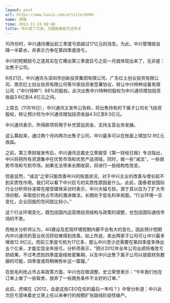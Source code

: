 ```yaml
---
layout: post
url: https://www.huxiu.com/article/6094
name: 虎嗅
time: 2012-11-19 08:48
title: 中兴卖了又卖，力图账面扭亏过年关
---
```

10月份时，中兴通讯爆出前三季度亏损超过17亿元的消息。为此，中兴管理层自降一半薪水，并表示力争在第四季度扭亏。

中兴的短期扭亏之道其实在它爆出第三季度巨亏之前一月就体现出来了，无非是：出售子公司。

9月21日，中兴通讯与深圳市创新投资集团有限公司、广东红土创业投资有限公司、南京红土创业投资有限公司等10家投资者签署协议，转让中兴特种设备有限公司（“中兴特种”）68%的股权。此次出售中兴特种的股权为中兴通讯增加投资收益3.6亿到4.4亿元之间。

上周五（11月16日），中兴通讯又发布公告称，将出售持有的下属子公司长飞投资股权，转让预计将为中兴通讯增加投资收益4.5亿至8.5亿元。

中兴通讯表示，所得款项将用于补充营运资金，支持主营业务发展。

这么算起来，通过两个月内两次出售子公司，中兴最多可以在账面上增加12.9亿元收益。

之前，第三季财报发布后，中兴通讯总裁史立荣接受《第一财经日报》专访指出，中兴将把所有资源集中在优势市场和优势产品领域，同时，做一些“减法”，一些弱势市场和亏损市场，如果无法带来长期收获，将进行一些结构性改变。

但是显然，“减法”之举只能改善中兴的账面状况，对于中兴主业的改善与增长起不到实质性作用。我们可以看下中兴巨亏的实质性原因是什么。此前，国泰君安国际行业分析师孙凌霄在接受媒体采访时表示，中兴大幅亏损，源于其以往为了扩大市场份额，采取低价抢占市场的激进做法，长期处于低毛利率局面。“行业环境一旦变化，企业回旋的空间就比较小。”

这个行业环境变化，既包括国内运营商投资结构与政策的调整，也包括国际通信市场的不景。

而相关分析师认为，4G建设及宏观环境短期内都不会有大的变化，因此预计短期内中兴通讯的营业状况将较难得到改善。如上所说，卖出两家子公司可让中兴最多增收12.9亿元，而前三季度亏损为17亿多，那么中兴至少还需要在第四季度多挣出五个亿来，才能实现全年扭亏。分析师表示，“预计2012年全年公司业绩将难改亏损结果。不过考虑到四季度是结账密集期，以及中兴出售下属子公司以提振财务数据的可能，四季度或将稍微弥补这一窟窿。”

在低毛利抢占市占率政策方面，中兴也在做调整。史立荣曾表示：“今年我们也在订单上做了一些取舍，放弃了一些商务条件不太好的订单。”

此前，虎嗅在《2012，会是这些CEO在任的最后一年吗？》中曾分析道：中兴此次巨亏意味着史立荣上任以来奉行的规模扩张路线阶段性破产。

